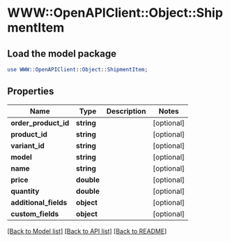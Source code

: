 # WWW::OpenAPIClient::Object::ShipmentItem

## Load the model package
```perl
use WWW::OpenAPIClient::Object::ShipmentItem;
```

## Properties
Name | Type | Description | Notes
------------ | ------------- | ------------- | -------------
**order_product_id** | **string** |  | [optional] 
**product_id** | **string** |  | [optional] 
**variant_id** | **string** |  | [optional] 
**model** | **string** |  | [optional] 
**name** | **string** |  | [optional] 
**price** | **double** |  | [optional] 
**quantity** | **double** |  | [optional] 
**additional_fields** | **object** |  | [optional] 
**custom_fields** | **object** |  | [optional] 

[[Back to Model list]](../README.md#documentation-for-models) [[Back to API list]](../README.md#documentation-for-api-endpoints) [[Back to README]](../README.md)


